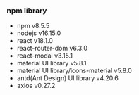 ### npm library
- npm v8.5.5
- nodejs v16.15.0
- react v18.1.0
- react-router-dom v6.3.0
- react-modal v3.15.1
- material UI library v5.8.1
- material UI library/icons-material v5.8.0
- antd(Ant Design) UI library v4.20.6
- axios v0.27.2
